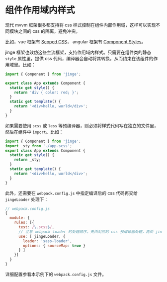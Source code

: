 # 组件作用域内样式

现代 mvvm 框架很多都支持将 css 样式控制在组件内部作用域，这样可以实现不同模块之间的 css 的隔离，避免冲突。

比如，vue 框架有 [Scoped CSS](https://vue-loader.vuejs.org/guide/scoped-css.html)， angular 框架有 [Component Styles](https://angular.io/guide/component-styles)。

jinge 框架也效仿这些主流框架，支持作用域内样式。只需要在组件类的静态 `style` 属性里，提供 css 代码，编译器会自动将其转换，从而约束在该组件的作用域里。比如：

````js
import { Component } from 'jinge';

export class App extends Component {
  static get style() {
    return 'div { color: red; }';
  }
  static get template() {
    return '<div>hello, world</div>';
  }
}
````

如果需要使用 `scss` 或 `less` 等预编译器，则必须将样式代码写在独立的文件里，然后在组件中 `import`。比如：

````js
import { Component } from 'jinge';
import _sty from './app.scss';
export class App extends Component {
  static get style() {
    return _sty;
  }
  static get template() {
    return '<div>hello, world</div>';
  }
}
````

此外，还需要在 `webpack.config.js` 中指定编译后的 css 代码再交给 `jingeLoader` 处理下：

````js
// webpack.config.js
{
  module: {
    rules: [{
      test: /\.scss$/,
      // 注意 webpack loader 的处理顺序，先由对应的 css 预编译器处理，再由 jingeLoader 处理生成的 css 代码。
      use: [ jingeLoader, {
        loader: 'sass-loader',
        options: { sourceMap: true }
      } ]
    }]
  }
}
````

详细配置参看本示例下的 `webpack.config.js` 文件。